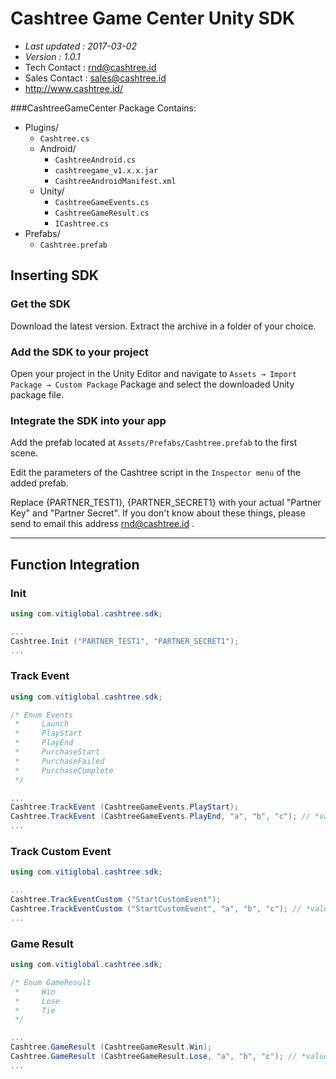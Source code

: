 # Cashtree Game Center Unity SDK

- *Last updated : 2017-03-02*
- *Version : 1.0.1*
- Tech Contact : rnd@cashtree.id
- Sales Contact : sales@cashtree.id
- http://www.cashtree.id/

###CashtreeGameCenter Package Contains:
* Plugins/
  * `Cashtree.cs`
  * Android/
    * `CashtreeAndroid.cs`
    * `cashtreegame_v1.x.x.jar`
    * `CashtreeAndroidManifest.xml`
  * Unity/
    * `CashtreeGameEvents.cs`
    * `CashtreeGameResult.cs`
    * `ICashtree.cs`
* Prefabs/
  * `Cashtree.prefab`

## Inserting SDK

### Get the SDK
Download the latest version. Extract the archive in a folder of your choice.

### Add the SDK to your project
Open your project in the Unity Editor and navigate to `Assets → Import Package → Custom Package` Package and select the downloaded Unity package file.

### Integrate the SDK into your app
Add the prefab located at `Assets/Prefabs/Cashtree.prefab` to the first scene.

Edit the parameters of the Cashtree script in the `Inspector menu` of the added prefab.

Replace {PARTNER_TEST1}, {PARTNER_SECRET1} with your actual "Partner Key" and "Partner Secret". If you don't know about these things, please send to email this address rnd@cashtree.id .

----

## Function Integration
### Init
```cs
using com.vitiglobal.cashtree.sdk;

...
Cashtree.Init ("PARTNER_TEST1", "PARTNER_SECRET1");
...
```

### Track Event
```cs
using com.vitiglobal.cashtree.sdk;

/* Enum Events
 *     Launch
 *     PlayStart
 *     PlayEnd
 *     PurchaseStart
 *     PurchaseFailed
 *     PurchaseComplete
 */

...
Cashtree.TrackEvent (CashtreeGameEvents.PlayStart);
Cashtree.TrackEvent (CashtreeGameEvents.PlayEnd, "a", "b", "c"); // *values* can pass up to 5 arguments.
...
```

### Track Custom Event
```cs
using com.vitiglobal.cashtree.sdk;

...
Cashtree.TrackEventCustom ("StartCustomEvent");
Cashtree.TrackEventCustom ("StartCustomEvent", "a", "b", "c"); // *values* can pass up to 5 arguments.
...
```

### Game Result
```cs
using com.vitiglobal.cashtree.sdk;

/* Enum GameResult
 *     Win
 *     Lose
 *     Tie
 */

...
Cashtree.GameResult (CashtreeGameResult.Win);
Cashtree.GameResult (CashtreeGameResult.Lose, "a", "b", "c"); // *values* can pass up to 5 arguments.
...
```
